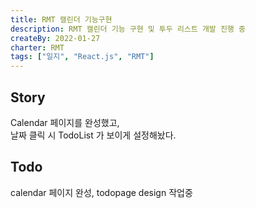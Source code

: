 ```yaml
---
title: RMT 캘린더 기능구현
description: RMT 캘린더 기능 구현 및 투두 리스트 개발 진행 중
createBy: 2022-01-27
charter: RMT
tags: ["일지", "React.js", "RMT"]
---
```


## Story

Calendar 페이지를 완성했고,  
날짜 클릭 시 TodoList 가 보이게 설정해놨다.

## Todo

calendar 페이지 완성,
todopage design 작업중

